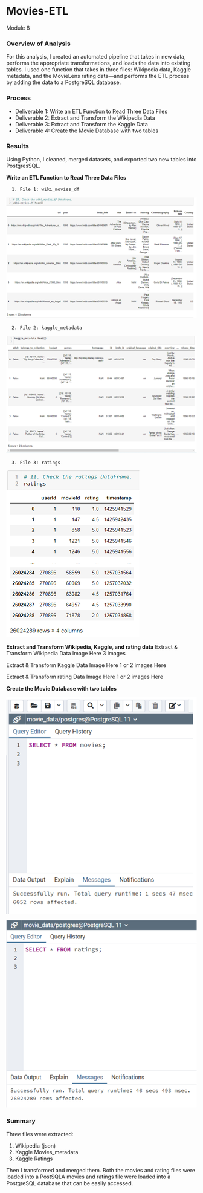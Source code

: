# Movies-ETL
Module 8

### Overview of Analysis
For this analysis, I created an automated pipeline that takes in new data, performs the appropriate transformations, and loads the data into existing tables. I used one function that takes in three files: Wikipedia data, Kaggle metadata, and the MovieLens rating data—and performs the ETL process by adding the data to a PostgreSQL database.

### Process

 - Deliverable 1: Write an ETL Function to Read Three Data Files
 - Deliverable 2: Extract and Transform the Wikipedia Data
 - Deliverable 3: Extract and Transform the Kaggle Data
 - Deliverable 4: Create the Movie Database with two tables

### Results
Using Python, I cleaned, merged datasets, and exported two new tables into PostgresSQL. 

**Write an ETL Function to Read Three Data Files**

      1. File 1: wiki_movies_df
![](https://github.com/nadiezhdamhb/Movies-ETL/blob/main/Resources/wiki_movies_df.png)
      
      2. File 2: kaggle_metadata
![](https://github.com/nadiezhdamhb/Movies-ETL/blob/main/Resources/kaggle_metadata.png)
      
      
      3. File 3: ratings
![](https://github.com/nadiezhdamhb/Movies-ETL/blob/main/Resources/ratings_image.png)


**Extract and Transform Wikipedia, Kaggle, and rating data**
Extract & Transform Wikipedia Data Image Here
3 images


 
 Extract & Transform Kaggle Data Image Here
 1 or 2 images Here
 
 
 
  
 Extract & Transform rating Data Image Here
 1 or 2 images Here
 
 
  **Create the Movie Database with two tables**

![](https://github.com/nadiezhdamhb/Movies-ETL/blob/main/Resources/movies_query.png)



![](https://github.com/nadiezhdamhb/Movies-ETL/blob/main/Resources/ratings_query.png)


 ### Summary

Three files were extracted:
  1. Wikipedia (json)
  2. Kaggle Movies_metadata
  3. Kaggle Ratings
  
Then I transformed and merged them. Both the movies and rating files were loaded into a PostSQLA movies and ratings file were loaded into a PostgreSQL database that can be easily accessed.

